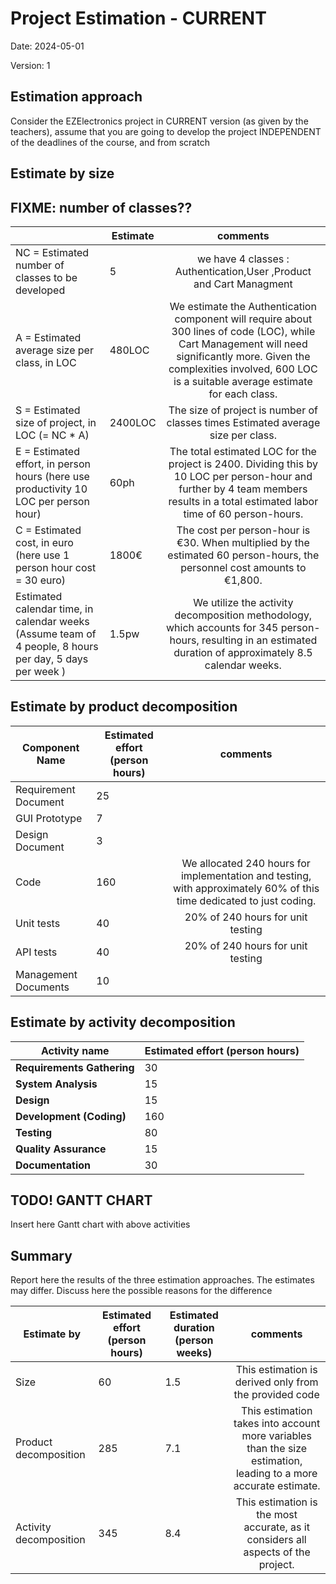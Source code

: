 # Project Estimation - CURRENT

Date: 2024-05-01

Version: 1

## Estimation approach

Consider the EZElectronics project in CURRENT version (as given by the teachers), assume that you are going to develop the project INDEPENDENT of the deadlines of the course, and from scratch

## Estimate by size

## FIXME: number of classes??

|                                                                                                         | Estimate |                                                                                                             comments                                                                                                             |
| ------------------------------------------------------------------------------------------------------- | -------- | :------------------------------------------------------------------------------------------------------------------------------------------------------------------------------------------------------------------------------: |
| NC = Estimated number of classes to be developed                                                        | 5        |                                                                               we have 4 classes : Authentication,User ,Product and Cart Managment                                                                                |
| A = Estimated average size per class, in LOC                                                            | 480LOC   | We estimate the Authentication component will require about 300 lines of code (LOC), while Cart Management will need significantly more. Given the complexities involved, 600 LOC is a suitable average estimate for each class. |
| S = Estimated size of project, in LOC (= NC \* A)                                                       | 2400LOC  |                                                                         The size of project is number of classes times Estimated average size per class.                                                                         |
| E = Estimated effort, in person hours (here use productivity 10 LOC per person hour)                    | 60ph     |                        The total estimated LOC for the project is 2400. Dividing this by 10 LOC per person-hour and further by 4 team members results in a total estimated labor time of 60 person-hours.                        |
| C = Estimated cost, in euro (here use 1 person hour cost = 30 euro)                                     | 1800€    |                                                     The cost per person-hour is €30. When multiplied by the estimated 60 person-hours, the personnel cost amounts to €1,800.                                                     |
| Estimated calendar time, in calendar weeks (Assume team of 4 people, 8 hours per day, 5 days per week ) | 1.5pw    |                                 We utilize the activity decomposition methodology, which accounts for 345 person-hours, resulting in an estimated duration of approximately 8.5 calendar weeks.                                  |

## Estimate by product decomposition

| Component Name       | Estimated effort (person hours) |                                                       comments                                                       |
| -------------------- | ------------------------------- | :------------------------------------------------------------------------------------------------------------------: |
| Requirement Document | 25                              |                                                                                                                      |
| GUI Prototype        | 7                               |                                                                                                                      |
| Design Document      | 3                               |                                                                                                                      |
| Code                 | 160                             | We allocated 240 hours for implementation and testing, with approximately 60% of this time dedicated to just coding. |
| Unit tests           | 40                              |                                          20% of 240 hours for unit testing                                           |
| API tests            | 40                              |                                          20% of 240 hours for unit testing                                           |
| Management Documents | 10                              |                                                                                                                      |

## Estimate by activity decomposition

| Activity name              | Estimated effort (person hours) |
| -------------------------- | ------------------------------- |
| **Requirements Gathering** | 30                              |
| **System Analysis**        | 15                              |
| **Design**                 | 15                              |
| **Development (Coding)**   | 160                             |
| **Testing**                | 80                              |
| **Quality Assurance**      | 15                              |
| **Documentation**          | 30                              |

###

## TODO! GANTT CHART

Insert here Gantt chart with above activities

## Summary

Report here the results of the three estimation approaches. The estimates may differ. Discuss here the possible reasons for the difference

| Estimate by            | Estimated effort (person hours) | Estimated duration (person weeks) |                                                     comments                                                     |
| ---------------------- | ------------------------------- | --------------------------------- | :--------------------------------------------------------------------------------------------------------------: |
| Size                   | 60                              | 1.5                               |                              This estimation is derived only from the provided code                              |
| Product decomposition  | 285                             | 7.1                               | This estimation takes into account more variables than the size estimation, leading to a more accurate estimate. |
| Activity decomposition | 345                             | 8.4                               |                This estimation is the most accurate, as it considers all aspects of the project.                 |
